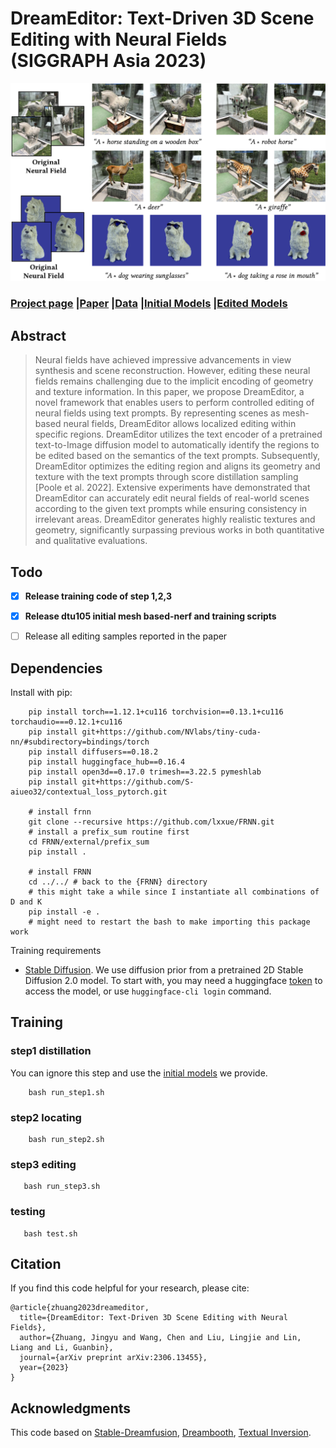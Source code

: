 # DreamEditor: Text-Driven 3D Scene Editing with Neural Fields (SIGGRAPH Asia 2023)



<div class="half">
    <img src="demo/1.png" width="1024">
</div>


### [Project page](https://www.sysu-hcp.net/projects/cv/111.html) |[Paper](https://arxiv.org/abs/2306.13455) |[Data](https://drive.google.com/drive/folders/12_PlC9cd8ZPg3tXrxJ1m-HKAGYDiahjc?usp=sharing) |[Initial Models](https://drive.google.com/drive/folders/1RHAAv_8IGeH-yTE-DloR3XFPNGfHfUs8?usp=drive_link) |[Edited Models](https://drive.google.com/drive/folders/1byCQcBQYY8wWGvN0DTF7L-9AtgmbkaAC?usp=drive_link) 



## Abstract
>Neural fields have achieved impressive advancements in view synthesis and scene reconstruction. However, editing these neural fields remains challenging due to the implicit encoding of geometry and texture information. In this paper, we propose DreamEditor, a novel framework that enables users to perform controlled editing of neural fields using text prompts. By representing scenes as mesh-based neural fields, DreamEditor allows localized editing within specific regions. DreamEditor utilizes the text encoder of a pretrained text-to-Image diffusion model to automatically identify the regions to be edited based on the semantics of the text prompts. Subsequently, DreamEditor optimizes the editing region and aligns its geometry and texture with the text prompts through score distillation sampling [Poole et al. 2022]. Extensive experiments have demonstrated that DreamEditor can accurately edit neural fields of real-world scenes according to the given text prompts while ensuring consistency in irrelevant areas. DreamEditor generates highly realistic textures and geometry, significantly surpassing previous works in both quantitative and qualitative evaluations.




## Todo 
- [x] **Release training code of step 1,2,3**
- [x] **Release dtu105 initial mesh based-nerf and training scripts**
- [ ] Release all editing samples reported in the paper



## Dependencies
Install with pip:
```
    pip install torch==1.12.1+cu116 torchvision==0.13.1+cu116 torchaudio===0.12.1+cu116
    pip install git+https://github.com/NVlabs/tiny-cuda-nn/#subdirectory=bindings/torch
    pip install diffusers==0.18.2
    pip install huggingface_hub==0.16.4
    pip install open3d==0.17.0 trimesh==3.22.5 pymeshlab
    pip install git+https://github.com/S-aiueo32/contextual_loss_pytorch.git
    
    # install frnn
    git clone --recursive https://github.com/lxxue/FRNN.git
    # install a prefix_sum routine first
    cd FRNN/external/prefix_sum
    pip install .
    
    # install FRNN
    cd ../../ # back to the {FRNN} directory
    # this might take a while since I instantiate all combinations of D and K
    pip install -e .
    # might need to restart the bash to make importing this package work
```


Training requirements
- [Stable Diffusion](https://huggingface.co/models?other=stable-diffusion). We use diffusion prior from a pretrained 2D Stable Diffusion 2.0 model. To start with, you may need a huggingface [token](https://huggingface.co/settings/tokens) to access the model, or use `huggingface-cli login` command.

## Training 

### step1 distillation
You can ignore this step and use the [initial models](https://drive.google.com/drive/folders/1RHAAv_8IGeH-yTE-DloR3XFPNGfHfUs8?usp=drive_link) we provide.
```
    bash run_step1.sh
```

### step2 locating
```
    bash run_step2.sh
```

### step3 editing
```
   bash run_step3.sh
```

### testing
```
   bash test.sh
```

## Citation
If you find this code helpful for your research, please cite:
```
@article{zhuang2023dreameditor,
  title={DreamEditor: Text-Driven 3D Scene Editing with Neural Fields},
  author={Zhuang, Jingyu and Wang, Chen and Liu, Lingjie and Lin, Liang and Li, Guanbin},
  journal={arXiv preprint arXiv:2306.13455},
  year={2023}
}
```

## Acknowledgments
This code based on [Stable-Dreamfusion](https://github.com/ashawkey/stable-dreamfusion), [Dreambooth](https://huggingface.co/docs/diffusers/training/dreambooth), [Textual Inversion](https://huggingface.co/docs/diffusers/training/text_inversion). 

